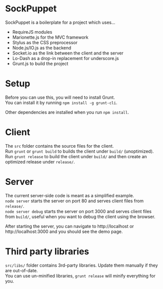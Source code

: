 SockPuppet
==========

SockPuppet is a boilerplate for a project which uses...
* RequireJS modules
* Marionette.js for the MVC framework
* Stylus as the CSS preprocessor
* Node.js/IO.js as the backend
* Socket.io as the link between the client and the server
* Lo-Dash as a drop-in replacement for underscore.js
* Grunt.js to build the project


Setup
=====

Before you can use this, you will need to install Grunt.  
You can install it by running `npm install -g grunt-cli`.

Other dependencies are installed when you run `npm install`.


Client
======

The `src` folder contains the source files for the client.  
Run `grunt` or `grunt build` to builds the client under `build/` (unoptimized).  
Run `grunt release` to build the client under `build/` and then create an optimized release under `release/`.


Server
======

The current server-side code is meant as a simplified example.  
`node server` starts the server on port 80 and serves client files from `release/`.  
`node server debug` starts the server on port 3000 and serves client files from `build/`, useful when you want to debug the client using the browser.

After starting the server, you can navigate to http://localhost or http://localhost:3000 and you should see the demo page.


Third party libraries
=====================

`src/libs/` folder contains 3rd-party libraries. Update them manually if they are out-of-date.  
You can use un-minified libraries, `grunt release` will minify everything for you.
